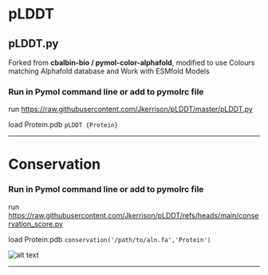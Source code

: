 # pLDDT

## pLDDT.py
Forked from **cbalbin-bio / pymol-color-alphafold**, modified to use Colours matching Alphafold database and Work with ESMfold Models 

### Run in Pymol command line or add to pymolrc file
run https://raw.githubusercontent.com/Jkerrison/pLDDT/master/pLDDT.py

load Protein.pdb
```pLDDT {Protein}```

---

# Conservation

### Run in Pymol command line or add to pymolrc file
run https://raw.githubusercontent.com/Jkerrison/pLDDT/refs/heads/main/conservation_score.py

load Protein.pdb
```conservation('/path/to/aln.fa','Protein') ```

![alt text]([http://url/to/img.png](https://github.com/Jkerrison/pLDDT/blob/main/conservation.png)raw=true)

---
